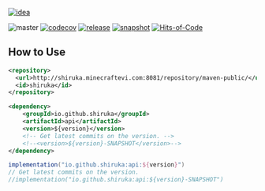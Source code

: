 [![idea](https://www.elegantobjects.org/intellij-idea.svg)](https://www.jetbrains.com/idea/)

![master](https://github.com/shiruka/api/workflows/build/badge.svg)
[![codecov](https://codecov.io/gh/shiruka/api/branch/master/graph/badge.svg?token=F0FWVELV1I)](https://codecov.io/gh/shiruka/api)
[![release](https://img.shields.io/nexus/r/io.github.shiruka/api?label=release&server=http%3A%2F%2Fshiruka.minecraftevi.com%3A8081)](http://shiruka.minecraftevi.com:8081/service/rest/repository/browse/maven-releases/io/github/shiruka/api/)
[![snapshot](https://img.shields.io/nexus/s/io.github.shiruka/api?label=snapshot&server=http%3A%2F%2Fshiruka.minecraftevi.com%3A8081)](http://shiruka.minecraftevi.com:8081/service/rest/repository/browse/maven-snapshots/io/github/shiruka/api/)
[![Hits-of-Code](https://hitsofcode.com/github/shiruka/api)](https://hitsofcode.com/github/shiruka/api/view)
## How to Use
```xml
<repository>
  <url>http://shiruka.minecraftevi.com:8081/repository/maven-public/</url>
  <id>shiruka</id>
</repository>

<dependency>
    <groupId>io.github.shiruka</groupId>
    <artifactId>api</artifactId>
    <version>${version}</version>
    <!-- Get latest commits on the version. -->
    <!--<version>${version}-SNAPSHOT</version>-->
</dependency>
```
```groovy
implementation("io.github.shiruka:api:${version}")
// Get latest commits on the version.
//implementation("io.github.shiruka:api:${version}-SNAPSHOT")
```
